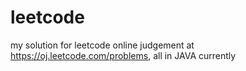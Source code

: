 leetcode
=========

my solution for leetcode online judgement at https://oj.leetcode.com/problems, all in JAVA currently 
